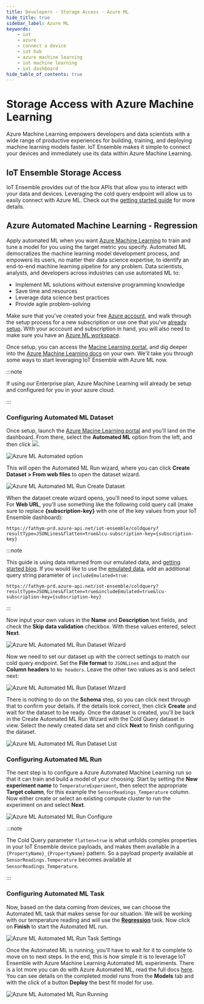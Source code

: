 ```yaml
---
title: Developers - Storage Access - Azure ML
hide_title: true
sidebar_label: Azure ML
keywords:
    - iot
    - azure
    - connect a device
    - iot hub
    - azure machine learning
    - iot machine learning
    - iot dashboard
hide_table_of_contents: true
---
```


# Storage Access with Azure Machine Learning

Azure Machine Learning empowers developers and data scientists with a wide range of productive experiences for building, training, and deploying machine learning models faster.  IoT Ensemble makes it simple to connect your devices and immediately use its data within Azure Machine Learning.

## IoT Ensemble Storage Access

IoT Ensemble provides out of the box APIs that allow you to interact with your data and devices.  Leveraging the cold query endpoint will allow us to easily connect with Azure ML.  Check out the [getting started guide](../../getting-started/connecting-downstream) for more details.

## Azure Automated Machine Learning - Regression

Apply automated ML when you want [Azure Machine Learning](https://docs.microsoft.com/en-us/azure/machine-learning/concept-automated-ml) to train and tune a model for you using the target metric you specify. Automated ML democratizes the machine learning model development process, and empowers its users, no matter their data science expertise, to identify an end-to-end machine learning pipeline for any problem.
Data scientists, analysts, and developers across industries can use automated ML to:

- Implement ML solutions without extensive programming knowledge
- Save time and resources
- Leverage data science best practices
- Provide agile problem-solving

Make sure that you've created your free [Azure account](https://azure.microsoft.com/en-us/free/services/machine-learning/), and walk through the setup process for a new subscription or use one that you've [already setup](https://ml.azure.com).  With your acccount and subscription in hand, you will also need to make sure you have an [Azure ML workspace](https://portal.azure.com/#create/Microsoft.MachineLearningServices).

Once setup, you can access the [Macine Learning portal](https://ml.azure.com), and dig deeper into the [Azure Machine Learning docs](https://docs.microsoft.com/en-us/azure/machine-learning/overview-what-is-azure-ml) on your own.  We'll take you through some ways to start leveraging IoT Ensemble with Azure ML now.  

:::note

If using our Enterprise plan, Azure Machine Learning will already be setup and configured for you in your azure cloud.

:::

### Configuring Automated ML Dataset

Once setup, launch the [Azure Macine Learning portal](https://ml.azure.com) and you'll land on the dashboard.  From there, select the **Automated ML** option from the left, and then click <img src="https://www.fathym.com/iot/img/screenshots/azure-ml-add-automated-ml-run.png" class="text-image" />.

![Azure ML Automated option](https://www.fathym.com/iot/img/screenshots/azure-ml-automated-option.png)

This will open the Automated ML Run wizard, where you can click **Create Dataset > From web files** to open the dataset wizard.

![Azure ML Automated ML Run Create Dataset](https://www.fathym.com/iot/img/screenshots/azure-ml-automated-ml-run-wizard-create-dataset.png)

When the dataset create wizard opens, you'll need to input some values.  For **Web URL**, you'll use something like the following cold query call (make sure to replace **{subscription-key}** with one of the key values from your IoT Ensemble dashboard):

```console
https://fathym-prd.azure-api.net/iot-ensemble/coldquery?resultType=JSONLines&flatten=true&lcu-subscription-key={subscription-key}
```

:::note

This guide is using data returned from our emulated data, and [getting started blog](https://www.fathym.com/iot/blog/raspberry-pi-dht11-node-red-iot-ensemble-power-bi).  If you would like to use the [emulated data](../../getting-started/emulated-data), add an additional query string parameter of `includeEmulated=true`:

```console
https://fathym-prd.azure-api.net/iot-ensemble/coldquery?resultType=JSONLines&flatten=true&includeEmulated=true&lcu-subscription-key={subscription-key}
```

:::

Now input your own values in the **Name** and **Description** text fields, and check the **Skip data validation** checkbox.  With these values entered, select **Next**.

![Azure ML Automated ML Run Dataset Wizard](https://www.fathym.com/iot/img/screenshots/azure-ml-automated-ml-run-dataset-wizard-skip.png)

Now we need to set our dataset up with the correct settings to match our cold query endpoint.  Set the **File format** to `JSONLines` and adjust the **Column headers** to `No headers`.  Leave the other two values as is and select next:

![Azure ML Automated ML Run Dataset Wizard](https://www.fathym.com/iot/img/screenshots/azure-ml-automated-ml-run-dataset-wizard-settings.png)

There is nothing to do on the **Schema** step, so you can click next through that to confirm your details.  If the details look correct, then click **Create** and wait for the dataset to be ready.  Once the dataset is created, you'll be back in the Create Automated ML Run Wizard with the Cold Query dataset in view.  Select the newly created data set and click **Next** to finish configuring the dataset.

![Azure ML Automated ML Run Dataset List](https://www.fathym.com/iot/img/screenshots/azure-ml-automated-ml-run-wizard-cold-query-dataset.png)

### Configuring Automated ML Run

The next step is to configure a Azure Automated Machine Learning run so that it can train and build a model of your choosing.  Start by setting the **New experiment name** to `TemperatureExperiment`, then select the appropriate **Target column**, for this example the `SensorReadings_Temperature` column.  Now either create or select an existing compute cluster to run the experiment on and select **Next**.

![Azure ML Automated ML Run Configure](https://www.fathym.com/iot/img/screenshots/azure-ml-automated-ml-run-wizard-configure-run.png)

:::note

The Cold Query parameter `flatten=true` is what unfolds complex properties in your IoT Ensemble device payloads, and makes them available in a `{PropertyName}_{PropertyName}` pattern.  So a payload property available at `SensorReadings.Temperature` becomes available at `SensorReadings_Temperature`.

:::

### Configuring Automated ML Task

Now, based on the data coming from devices, we can choose the Automated ML task that makes sense for our situation.  We will be working with our temperature reading and will use the **[Regression](https://docs.microsoft.com/en-us/azure/machine-learning/concept-automated-ml#regression)** task.  Now click on **Finish** to start the Automated ML run.

![Azure ML Automated ML Run Task Settings](https://www.fathym.com/iot/img/screenshots/azure-ml-automated-ml-run-wizard-task-settings.png)

Once the Automated ML is running, you'll have to wait for it to complete to move on to next steps.  In the end, this is how simple it is to leverage IoT Ensemble with Azure Machine Learning Automated ML experiments.  There is a lot more you can do with Azure Automated ML, read the full docs [here](https://docs.microsoft.com/en-us/azure/machine-learning/concept-automated-ml).  You can see details on the completed model runs from the **Models** tab and with the click of a button **Deploy** the best fit model for use.

![Azure ML Automated ML Run Running](https://www.fathym.com/iot/img/screenshots/azure-ml-automated-ml-running.png)

<!-- 
## Azure Automated Machine Learning - Classification

## Azure Automated Machine Learning - Time Series Forecasting

For use with Time series docs...

If your using [IoT Ensemble's Best Practice Schema](../../../devs/device-setup/best-practice-schema) then set the **Time column** to `Timestamp`, otherwise choose the appropriate value from your device payload schema or fall back to the system value `EventEnqueuedUtcTime`. 

:::note

You may get this error when trying to walkthrough this guide.  You can use the [connect a device](../../../getting-started/connecting-first-device) getting started guide to walk through many different way to get data flowing or use the emulated data URL shown above.

![Azure ML Automated ML Run Finish Not Enough Rows Error](https://www.fathym.com/iot/img/screenshots/azure-ml-automated-ml-run-wizard-finish-not-enough-rows.png)

:::
-->
